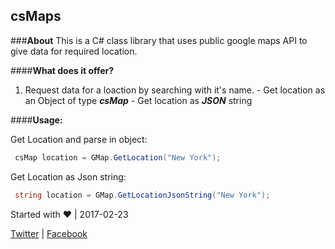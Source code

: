 ## csMaps

###**About**
This is a C# class library that uses public google maps API to give data for required location.

####**What does it offer?**
   1. Request data for a loaction by searching with it's name.
    - Get location as an Object of type **_csMap_**
    - Get location as **_JSON_** string
   

####**Usage:**

Get Location and parse in object:
 ```C#  
  csMap location = GMap.GetLocation("New York");
```

Get Location as Json string:
 ```C#  
  string location = GMap.GetLocationJsonString("New York");
```


Started with :heart: | 2017-02-23

[Twitter](https://www.twitter.com/agonxgashi) | [Facebook](https://www.facebook.com/agonxgashi)
